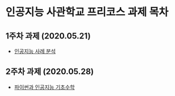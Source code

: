 # 인공지능 사관학교 프리코스 과제 목차 

## 1주차 과제 (2020.05.21)

- [인공지능 사례 분석 ](https://github.com/blueprinte/gj-assignments-guide/blob/master/1%EC%A3%BC%EC%B0%A8.ipynb)

## 2주차 과제 (2020.05.28)

- [파이썬과 인공지능 기초수학](https://github.com/blueprinte/gj-assignments-guide/blob/master/2%EC%A3%BC%EC%B0%A8%EA%B3%BC%EC%A0%9C.ipynb)

